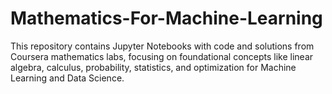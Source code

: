 # Mathematics-For-Machine-Learning
This repository contains Jupyter Notebooks with code and solutions from Coursera mathematics labs, focusing on foundational concepts like linear algebra, calculus, probability, statistics, and optimization for Machine Learning and Data Science.

